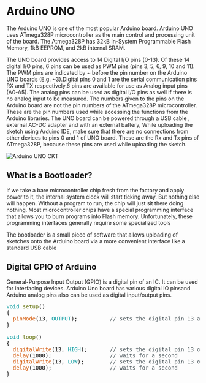 # Arduino UNO
The Arduino UNO is one of the most popular Arduino board.  Arduino UNO uses ATmega328P microcontroller as the main control and processing unit of the board. The Atmega328P has 32kB In-System Programmable Flash Memory, 1kB EEPROM, and 2kB internal SRAM.

The UNO board provides access to 14 Digital I/O pins (0-13). Of these 14 digital I/O pins, 6 pins can be used as PWM pins (pins 3, 5, 6, 9, 10 and 11). The PWM pins are indicated by ~ before the pin number on the Arduino UNO boards (E.g. ~3).Digital pins 0 and 1 are the serial communication pins RX and TX respectively.6 pins are available for use as Analog input pins (A0-A5). The analog pins can be used as digital I/O pins as well if there is no analog input to be measured. The numbers given to the pins on the Arduino board are not the pin numbers of the ATmega328P microcontroller. These are the pin numbers used while accessing the functions from the Arduino libraries. The UNO board can be powered through a USB cable , external AC-DC adapter and with an external battery, While uploading the sketch using Arduino IDE, make sure that there are no connections from other devices to pins 0 and 1 of UNO board. These are the Rx and Tx pins of ATmega328P, because these pins are used while uploading the sketch.

![Arduino UNO CKT](https://github.com/HoNtErBoT/Embedded-Circuit-importat/blob/main/03_Arduino/Arduino%20uno%20Digital%20and%20analog%20pins.png)

##  What is a Bootloader?
If we take a bare microcontroller chip fresh from the factory and apply power to it, the internal system clock will start ticking away.  But nothing else will happen.  Without a program to run, the chip will just sit there doing nothing. Most microcontroller chips have a special programming interface that allows you to burn programs into Flash memory.  Unfortunately, these programming interfaces generally require some specialized tools

The bootloader is a small piece of software that allows uploading of sketches onto the Arduino board via a more convenient interface like a standard USB cable

##  Digital GPIO of Arduino
General-Purpose Input Output (GPIO) is a digital pin of an IC. It can be used for interfacing devices. Arduino Uno board has various digital IO pinsand Arduino analog pins also can be used as digital input/output pins.

<pre>
<font color="#00979c">void</font> <font color="#5e6d03">setup</font><font color="#000000">(</font><font color="#000000">)</font>
<font color="#000000">{</font>
 &nbsp;<font color="#d35400">pinMode</font><font color="#000000">(</font><font color="#000000">13</font><font color="#434f54">,</font> <font color="#00979c">OUTPUT</font><font color="#000000">)</font><font color="#000000">;</font> &nbsp;&nbsp;&nbsp;&nbsp;&nbsp;&nbsp;&nbsp;&nbsp;&nbsp;<font color="#434f54">&#47;&#47; sets the digital pin 13 as output</font>
<font color="#000000">}</font>

<font color="#00979c">void</font> <font color="#5e6d03">loop</font><font color="#000000">(</font><font color="#000000">)</font>
<font color="#000000">{</font>
 &nbsp;<font color="#d35400">digitalWrite</font><font color="#000000">(</font><font color="#000000">13</font><font color="#434f54">,</font> <font color="#00979c">HIGH</font><font color="#000000">)</font><font color="#000000">;</font> &nbsp;&nbsp;&nbsp;&nbsp;&nbsp;&nbsp;<font color="#434f54">&#47;&#47; sets the digital pin 13 on</font>
 &nbsp;<font color="#d35400">delay</font><font color="#000000">(</font><font color="#000000">1000</font><font color="#000000">)</font><font color="#000000">;</font> &nbsp;&nbsp;&nbsp;&nbsp;&nbsp;&nbsp;&nbsp;&nbsp;&nbsp;&nbsp;&nbsp;&nbsp;&nbsp;&nbsp;&nbsp;&nbsp;&nbsp;<font color="#434f54">&#47;&#47; waits for a second</font>
 &nbsp;<font color="#d35400">digitalWrite</font><font color="#000000">(</font><font color="#000000">13</font><font color="#434f54">,</font> <font color="#00979c">LOW</font><font color="#000000">)</font><font color="#000000">;</font> &nbsp;&nbsp;&nbsp;&nbsp;&nbsp;&nbsp;&nbsp;<font color="#434f54">&#47;&#47; sets the digital pin 13 off</font>
 &nbsp;<font color="#d35400">delay</font><font color="#000000">(</font><font color="#000000">1000</font><font color="#000000">)</font><font color="#000000">;</font> &nbsp;&nbsp;&nbsp;&nbsp;&nbsp;&nbsp;&nbsp;&nbsp;&nbsp;&nbsp;&nbsp;&nbsp;&nbsp;&nbsp;&nbsp;&nbsp;&nbsp;<font color="#434f54">&#47;&#47; waits for a second</font>
<font color="#000000">}</font>

</pre>





